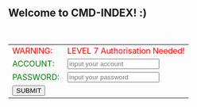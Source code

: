 ## Welcome to CMD-INDEX!  :)
<br>
<form>
<table width="350" border="0">
  <tbody>
    <tr>
    <td><font color="red" style="黑体" >WARNING: </font></td>
      <td align="left"><font color="red" style="黑体" >LEVEL 7 Authorisation Needed!</font></td>
    </tr>
    <tr>
    <td><font color="green" style="黑体">ACCOUNT:</font></td>
      <td align="left"><input name="account" type="text" placeholder="input your account" required pattern="MarsGuo18"></td>
    </tr>
    <tr>
      <td><font color="green" style="黑体" >PASSWORD:</font></td>
      <td align="left"><input name="password" type="password" placeholder="input your password" required pattern="7777"></td>
    </tr>  
    <tr>
      <td><button type="submit" onClick="location.href='www.baidu.com'">SUBMIT</button></td>
    </tr>
  </tbody>
</table>
</form>